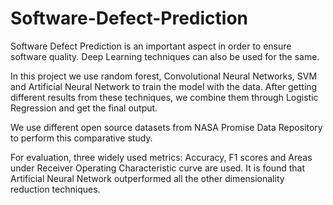 # Software-Defect-Prediction
Software Defect Prediction is an
important aspect in order to ensure software
quality. Deep Learning techniques can also be
used for the same.

In this project we use random forest, Convolutional Neural Networks,
SVM and Artificial Neural Network to train the model with the data.
After getting different results from these techniques, we combine them through
Logistic Regression and get the final output.

We use different open source datasets from NASA
Promise Data Repository to perform this
comparative study.

For evaluation, three widely used metrics:
Accuracy, F1 scores and Areas under Receiver
Operating Characteristic curve are used. It is found
that Artificial Neural Network outperformed all the
other dimensionality reduction techniques.
